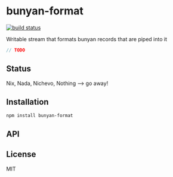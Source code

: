 # bunyan-format
[![build status](https://secure.travis-ci.org/thlorenz/bunyan-format.png)](http://travis-ci.org/thlorenz/bunyan-format)

Writable stream that formats bunyan records that are piped into it

```js
// TODO
```

## Status

Nix, Nada, Nichevo, Nothing --> go away!
## Installation

    npm install bunyan-format

## API


## License

MIT
